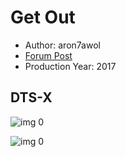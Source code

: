 # Get Out

* Author: aron7awol
* [Forum Post](https://www.avsforum.com/threads/bass-eq-for-filtered-movies.2995212/post-56759466)
* Production Year: 2017

## DTS-X

![img 0](https://i.imgur.com/dDIUIBh.jpg)

![img 0](https://i.imgur.com/AHCJxW4.png)

